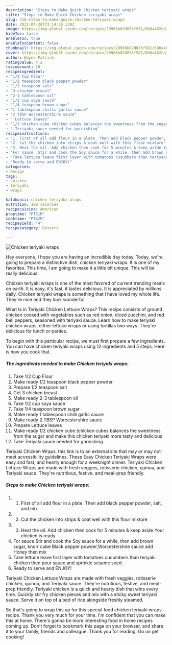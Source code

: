 ```yaml
---
description: "Steps to Make Quick Chicken teriyaki wraps"
title: "Steps to Make Quick Chicken teriyaki wraps"
slug: 416-steps-to-make-quick-chicken-teriyaki-wraps
date: 2022-04-26T23:14:26.238Z
image: https://img-global.cpcdn.com/recipes/29966b87d075f581/680x482cq70/chicken-teriyaki-wraps-recipe-main-photo.jpg
hideToc: false
enableToc: true
enableTocContent: false
thumbnail: https://img-global.cpcdn.com/recipes/29966b87d075f581/680x482cq70/chicken-teriyaki-wraps-recipe-main-photo.jpg
cover: https://img-global.cpcdn.com/recipes/29966b87d075f581/680x482cq70/chicken-teriyaki-wraps-recipe-main-photo.jpg
author: Wayne Patrick
ratingvalue: 4.2
reviewcount: 10
recipeingredient:
- "1/2 Cup Flour"
- "1/2 teaspoon black pepper powder"
- "1/2 teaspoon salt"
- "3 chicken breast"
- "2-3 tablespoon oil"
- "1/2 cup soya sauce"
- "1/4 teaspoon brown sugar"
- "1 tablespoon chilli garlic sauce"
- "2 TBSP Worcestershire sauce"
- " Lettuce leaves"
- "1/2 chicken cube chicken cubes balances the sweetness from the sugar and make this chicken teriyaki more tasty and delicious"
- " Teriyaki sauce needed for garnishing"
recipeinstructions:
- "1. First of all add flour in a plate. Then add black pepper powder, salt, and mix"
- "2. Cut the chicken into strips & coat well with this flour mixture"
- "3. Heat the oil. Add chicken then cook for 5 minutes & keep aside Your chicken is ready"
- "For sauce  Stir and cook the Soy sauce for a while, then add brown sugar, knorr cube Black pepper powder,Worcestershire sauce add Honey then mix"
- "Take lettuce leave first layer with tomatoes cucumbers than teriyaki chicken then pour sauce and sprinkle sesame seed."
- "Ready to serve and ENJOY!"
categories:
- Recipe
tags:
- chicken
- teriyaki
- wraps

katakunci: chicken teriyaki wraps 
nutrition: 108 calories
recipecuisine: American
preptime: "PT31M"
cooktime: "PT42M"
recipeyield: "4"
recipecategory: Dessert

---
```



![Chicken teriyaki wraps](https://img-global.cpcdn.com/recipes/29966b87d075f581/680x482cq70/chicken-teriyaki-wraps-recipe-main-photo.jpg)

Hey everyone, I hope you are having an incredible day today. Today, we're going to prepare a distinctive dish, chicken teriyaki wraps. It is one of my favorites. This time, I am going to make it a little bit unique. This will be really delicious.

Chicken teriyaki wraps is one of the most favored of current trending meals on earth. It is easy, it's fast, it tastes delicious. It is appreciated by millions daily. Chicken teriyaki wraps is something that I have loved my whole life. They're nice and they look wonderful.

What Is in Teriyaki Chicken Lettuce Wraps? This recipe consists of ground chicken cooked with vegetables such as red onion, diced zucchini, and red bell peppers, seasoned with teriyaki sauce. Learn how to make teriyaki chicken wraps, either lettuce wraps or using tortillas two ways. They&#39;re delicious for lunch or parties.


To begin with this particular recipe, we must first prepare a few ingredients. You can have chicken teriyaki wraps using 12 ingredients and 5 steps. Here is how you cook that.

<!--inarticleads1-->

##### The ingredients needed to make Chicken teriyaki wraps:

1. Take 1/2 Cup Flour
1. Make ready 1/2 teaspoon black pepper powder
1. Prepare 1/2 teaspoon salt
1. Get 3 chicken breast
1. Make ready 2-3 tablespoon oil
1. Take 1/2 cup soya sauce
1. Take 1/4 teaspoon brown sugar
1. Make ready 1 tablespoon chilli garlic sauce
1. Make ready 2 TBSP Worcestershire sauce
1. Prepare  Lettuce leaves
1. Make ready 1/2 chicken cube (chicken cubes balances the sweetness from the sugar and make this chicken teriyaki more tasty and delicious
1. Take  Teriyaki sauce needed for garnishing


Teriyaki Chicken Wraps. this link is to an external site that may or may not meet accessibility guidelines. These Easy Chicken Teriyaki Wraps were easy and fast, and hearty enough for a weeknight dinner. Teriyaki Chicken Lettuce Wraps are made with fresh veggies, rotisserie chicken, quinoa, and Teriyaki sauce. They&#39;re nutritious, festive, and meal-prep friendly. 

<!--inarticleads2-->

##### Steps to make Chicken teriyaki wraps:

1. 1. First of all add flour in a plate. Then add black pepper powder, salt, and mix
1. 2. Cut the chicken into strips & coat well with this flour mixture
1. 3. Heat the oil. Add chicken then cook for 5 minutes & keep aside Your chicken is ready
1. For sauce  Stir and cook the Soy sauce for a while, then add brown sugar, knorr cube Black pepper powder,Worcestershire sauce add Honey then mix
1. Take lettuce leave first layer with tomatoes cucumbers than teriyaki chicken then pour sauce and sprinkle sesame seed.
1. Ready to serve and ENJOY!

Teriyaki Chicken Lettuce Wraps are made with fresh veggies, rotisserie chicken, quinoa, and Teriyaki sauce. They&#39;re nutritious, festive, and meal-prep friendly. Teriyaki chicken is a quick and hearty dish that wins every time. Quickly stir fry chicken pieces and mix with a sticky sweet teriyaki sauce. Serve it on top of a bed of rice alongside freshly steamed. 

So that's going to wrap this up for this special food chicken teriyaki wraps recipe. Thank you very much for your time. I'm confident that you can make this at home. There's gonna be more interesting food in home recipes coming up. Don't forget to bookmark this page on your browser, and share it to your family, friends and colleague. Thank you for reading. Go on get cooking!
